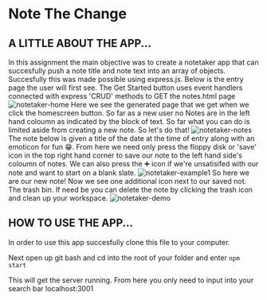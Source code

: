 # Note The Change

## A LITTLE ABOUT THE APP...

In this assignment the main objective was to create a notetaker app that can succesfully push a note title and note text into an array of objects.
Succesfully this was made possible using express.js. 
Below is the entry page the user will first see. The Get Started button uses event handlers connected with express 'CRUD' methods to GET the notes.html page 
![notetaker-home](https://user-images.githubusercontent.com/91164950/148703651-10361fc0-804a-469a-8471-6771f83dc116.PNG)
Here we see the generated page that we get when we click the homescreen button. So far as a new user no Notes are in the left hand coloumn as indicated by the block of text. 
So far what you can do is limited aside from creating a new note. So let's do that!
![notetaker-notes](https://user-images.githubusercontent.com/91164950/148704452-d1ac009b-91d7-468c-a217-9023fa8b88b6.PNG)
The note below is given a title of the date at the time of entry along with an emoticon for fun 😁. From here we need only press the floppy disk or 'save' icon in the top right hand corner to save our note to the left hand side's coloumn of notes. We can also press the ➕ icon if we're unsatisifed with our note and want to start on a blank slate.
![notetaker-example1](https://user-images.githubusercontent.com/91164950/148704454-3e09dae3-3b83-4a4f-90bc-79c1bcbe9719.PNG)
So here we are our new note! Now we see one additional icon next to our saved not. The trash bin. 
If need be you can delete the note by clicking the trash icon and clean up your workspace. 
![notetaker-demo](https://user-images.githubusercontent.com/91164950/148704456-5c9bea23-e6db-4e22-acbf-dcb4859b95b3.PNG)

## HOW TO USE THE APP...

In order to use this app succesfully clone this file to your computer. 

Next open up git bash and cd into the root of your folder and enter ``` npm start ```

This will get the server running. From here you only need to input into your search bar localhost:3001
